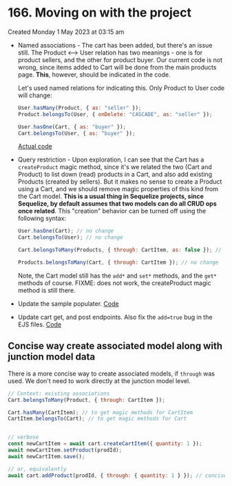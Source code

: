 # 166. Moving on with the project
Created Monday 1 May 2023 at 03:15 am

- Named associations - The cart has been added, but there's an issue still. The Product <--> User relation has two meanings - one is for product sellers, and the other for product buyer. Our current code is not wrong, since items added to Cart will be done from the main products page. **This**, however, should be indicated in the code.

	Let's used named relations for indicating this. Only Product to User code will change:
	```js
	User.hasMany(Product, { as: "seller" });
	Product.belongsTo(User, { onDelete: "CASCADE", as: "seller" });
	
	User.hasOne(Cart, { as: "buyer" });
	Cart.belongsTo(User, { as: "buyer" });
	```
	[Actual code](https://github.com/exemplar-codes/online-shop-express-ejs-mvc/commit/b0616fba264f0d2360f208d35254b64b37931c83)
- Query restriction - Upon exploration, I can see that the Cart has a `createProduct` magic method, since it's we related the two (Cart and Product) to list down (read) products in a Cart, and also add existing Products (created by sellers). But it makes no sense to create a Product using a Cart, and we should remove magic properties of this kind from the Cart model. **This is a usual thing in Sequelize projects, since Sequelize, by default assumes that two models can do all CRUD ops once related**. This "creation" behavior can be turned off using the following syntax:
	```js
	User.hasOne(Cart); // no change
	Cart.belongsTo(User); // no change

	Cart.belongsToMany(Products, { through: CartItem, as: false }); // removes magic methods from Cart (about Product creation)
	
	Products.belongsToMany(Cart, { through: CartItem }); // no change
	```
	Note, the Cart model still has the `add*` and `set*` methods, and the `get*` methods of course.
	FIXME: does not work, the createProduct magic method is still there.
- Update the sample populater. [Code](https://github.com/exemplar-codes/online-shop-express-ejs-mvc/commit/e2452b496f2926fa70a4a13ee580a2363363fd80)
- Update cart get, and post endpoints. Also fix the `add=true` bug in the EJS files. [Code](https://github.com/exemplar-codes/online-shop-express-ejs-mvc/commit/34d6bf733832713de6e8e72c46d909e5ce3cc49f)


## Concise way create associated model along with junction model data
There is a more concise way to create associated models, if `through` was used. We don't need to work directly at the junction model level.
```js
// Context: existing associations
Cart.belongsToMany(Product, { through: CartItem }); 

Cart.hasMany(CartItem); // to get magic methods for CartItem
CartItem.belongsTo(Cart); // to get magic methods for Cart


// verbose
const newCartItem = await cart.createCartItem({ quantity: 1 });
await newCartItem.setProduct(prodId);
await newCartItem.save();

// or, equivalently
await cart.addProduct(prodId, { through: { quantity: 1 } }); // concise
```